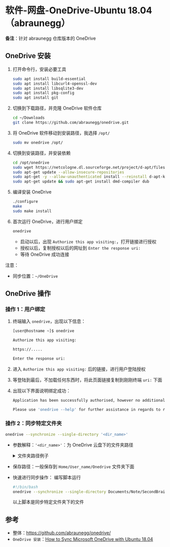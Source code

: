 # 软件-网盘-OneDrive-Ubuntu 18.04（abraunegg）

**备注**：针对 abraunegg 仓库版本的 OneDrive

## OneDrive 安装

1. 打开命令行，安装必要工具

    ```sh
    sudo apt install build-essential
    sudo apt install libcurl4-openssl-dev
    sudo apt install libsqlite3-dev
    sudo apt install pkg-config
    sudo apt install git
    ```

2. 切换到下载路径，并克隆 OneDrive 软件仓库

    ```sh
    cd ~/Downloads
    git clone https://github.com/abraunegg/onedrive.git
    ```

3. 将 OneDrive 软件移动到安装路径，我选择 `/opt/`

    ```sh
    sudo mv onedrive /opt/
    ```

4. 切换到安装路径，并安装依赖

    ```sh
    cd /opt/onedrive
    sudo wget https://netcologne.dl.sourceforge.net/project/d-apt/files/d-apt.list -O /etc/apt/sources.list.d/d-apt.list
    sudo apt-get update --allow-insecure-repositories
    sudo apt-get -y --allow-unauthenticated install --reinstall d-apt-keyring
    sudo apt-get update && sudo apt-get install dmd-compiler dub
    ```

5. 编译安装 OneDrive

    ```sh
    ./configure
    make
    sudo make install
    ```

6. 首次运行 OneDrive，进行用户绑定

    ```sh
    onedrive
    ```

   - 启动以后，出现 `Authorize this app visiting:`，打开链接进行授权
   - 授权以后，复制授权以后的网址到 `Enter the response uri:`
   - 等待 OneDrive 成功连接

注意：

- 同步位置：`~/OneDrive`

## OneDrive 操作

### 操作 1：用户绑定

1. 终端输入 `onedrive`，出现以下信息：

    ```sh
    [user@hostname ~]$ onedrive

    Authorize this app visiting:

    https://.....

    Enter the response uri:

    ```

2. 进入 `Authorize this app visiting:` 后的链接，进行用户登陆授权

3. 等登陆到最后，不加载任何东西时，将此页面链接复制到刚刚终端 `uri:` 下面

4. 出现以下界面说明绑定成功：

    ```sh
    Application has been successfully authorised, however no additional command switches were provided.

    Please use 'onedrive --help' for further assistance in regards to running this application.
    ```

### 操作 2：同步特定文件夹

```sh
onedrive --synchronize --single-directory '<dir_name>'
```

- 参数解释：`'<dir_name>'`：为 OneDrive 云盘下的文件夹路径

    <details>
    <summary>文件夹路径例子</summary>

    `Documents/Note/SecondBrain` 就是我 Onedrive 下的 Documents 文件夹下 Note 文件夹下的 Secondrain 文件夹

    </details>

- 保存路径：一般保存到 `Home/User_name/Onedrive` 文件夹下面

- 快速进行同步操作： 编写脚本运行

    ```sh
    #!/bin/bash
    onedrive --synchronize --single-directory Documents/Note/SecondBrain
    ```

    以上脚本是同步特定文件夹下的文件

## 参考

- 整体：<https://github.com/abraunegg/onedrive/>
- `OneDrive 安装`：[How to Sync Microsoft OneDrive with Ubuntu 18.04](https://gist.github.com/starlinq/0f98c6d9339497bb8ac42d67f66f60eb)

